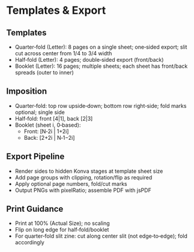 # Templates & Export

## Templates
- Quarter‑fold (Letter): 8 pages on a single sheet; one‑sided export; slit cut across center from 1/4 to 3/4 width
- Half‑fold (Letter): 4 pages; double‑sided export (front/back)
- Booklet (Letter): 16 pages; multiple sheets; each sheet has front/back spreads (outer to inner)

## Imposition
- Quarter‑fold: top row upside‑down; bottom row right‑side; fold marks optional; single side
- Half‑fold: front [4|1], back [2|3]
- Booklet (sheet i, 0‑based):
  - Front: [N‑2i | 1+2i]
  - Back:  [2+2i | N‑1−2i]

## Export Pipeline
- Render sides to hidden Konva stages at template sheet size
- Add page groups with clipping, rotation/flip as required
- Apply optional page numbers, fold/cut marks
- Output PNGs with pixelRatio; assemble PDF with jsPDF

## Print Guidance
- Print at 100% (Actual Size); no scaling
- Flip on long edge for half‑fold/booklet
- For quarter‑fold slit zine: cut along center slit (not edge‑to‑edge); fold accordingly
